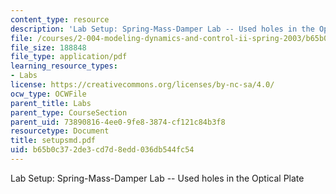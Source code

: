 ```yaml
---
content_type: resource
description: 'Lab Setup: Spring-Mass-Damper Lab -- Used holes in the Optical Plate'
file: /courses/2-004-modeling-dynamics-and-control-ii-spring-2003/b65b0c372de3cd7d8edd036db544fc54_setupsmd.pdf
file_size: 188848
file_type: application/pdf
learning_resource_types:
- Labs
license: https://creativecommons.org/licenses/by-nc-sa/4.0/
ocw_type: OCWFile
parent_title: Labs
parent_type: CourseSection
parent_uid: 73890816-4ee0-9fe8-3874-cf121c84b3f8
resourcetype: Document
title: setupsmd.pdf
uid: b65b0c37-2de3-cd7d-8edd-036db544fc54
---
```

Lab Setup: Spring-Mass-Damper Lab -- Used holes in the Optical Plate